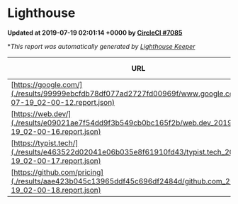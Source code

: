 
# Lighthouse

**Updated at 2019-07-19 02:01:14 +0000 by [CircleCI #7085](https://circleci.com/gh/ItinerisLtd/lighthouse-keeper-example/7085)**

**This report was automatically generated by [Lighthouse Keeper](https://github.com/itinerisltd/lighthouse-keeper)*

| URL | Performance | Accessibility | Best Practices | SEO | PWA | Updated At |
| --- | --- | --- | --- | --- | --- | --- |
| [https://google.com/](./results/99999ebcfdb78df077ad2727fd00969f/www.google.com_2019-07-19_02-00-12.report.json) | 0.94 | 0.86 | 0.93 | 0.83 | 0.56 | 2019-07-19T02:00:12.813Z |
| [https://web.dev/](./results/e09021ae7f54dd9f3b549cb0bc165f2b/web.dev_2019-07-19_02-00-16.report.json) | 0.89 | 0.9 | 1 | 0.96 | 1 | 2019-07-19T02:00:16.190Z |
| [https://typist.tech/](./results/e463522d02041e06b035e8f61910fd43/typist.tech_2019-07-19_02-00-17.report.json) | 1 |  |  |  |  | 2019-07-19T02:00:17.979Z |
| [https://github.com/pricing](./results/aae423b045c13965ddf45c696df2484d/github.com_2019-07-19_02-00-18.report.json) | 0.83 | 0.93 | 0.93 | 0.92 | 0.56 | 2019-07-19T02:00:18.854Z |

